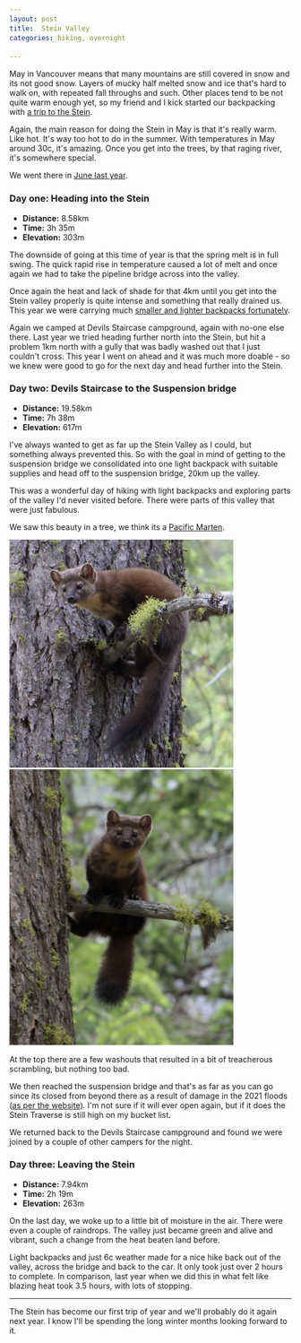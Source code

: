 ```yaml
---
layout: post
title:  Stein Valley
categories: hiking, overnight

---
```


May in Vancouver means that many mountains are still covered in snow and its not good snow. Layers of mucky half melted snow and ice that's hard to walk on, with repeated fall throughs and such. Other places tend to be not quite warm enough yet, so my friend and I kick started our backpacking with <a href="https://bcparks.ca/explore/parkpgs/stein_val/">a trip to the Stein</a>.

Again, the main reason for doing the Stein in May is that it's really warm. Like hot. It's way too hot to do in the summer. With temperatures in May around 30c, it's amazing. Once you get into the trees, by that raging river, it's somewhere special.

We went there in <a href="/2022-06-25-stein-valley.html">June last year</a>.

### Day one: Heading into the Stein

* **Distance:** 8.58km
* **Time:** 3h 35m
* **Elevation:** 303m

<div class="strava-embed-placeholder" data-embed-type="activity" data-embed-id="9109569545"></div>

The downside of going at this time of year is that the spring melt is in full swing. The quick rapid rise in temperature caused a lot of melt and once again we had to take the pipeline bridge across into the valley.

Once again the heat and lack of shade for that 4km until you get into the Stein valley properly is quite intense and something that really drained us. This year we were carrying much <a href="/2022-06-25-packing-light.html">smaller and lighter backpacks fortunately</a>.

Again we camped at Devils Staircase campground, again with no-one else there. Last year we tried heading further north into the Stein, but hit a problem 1km north with a gully that was badly washed out that I just couldn't cross. This year I went on ahead and it was much more doable - so we knew were good to go for the next day and head further into the Stein.

### Day two: Devils Staircase to the Suspension bridge

<div class="strava-embed-placeholder" data-embed-type="activity" data-embed-id="9116469041"></div>

* **Distance:** 19.58km
* **Time:** 7h 38m
* **Elevation:** 617m

I've always wanted to get as far up the Stein Valley as I could, but something always prevented this. So with the goal in mind of getting to the suspension bridge we consolidated into one light backpack with suitable supplies and head off to the suspension bridge, 20km up the valley.

This was a wonderful day of hiking with light backpacks and exploring parts of the valley I'd never visited before. There were parts of this valley that were just fabulous.

We saw this beauty in a tree, we think its a <a href="https://en.wikipedia.org/wiki/Pacific_marten">Pacific Marten</a>.

<img src="/files/pacific-marten-1.png" width="400px">

<img src="/files/pacific-marten-2.png" width="400px">

At the top there are a few washouts that resulted in a bit of treacherous scrambling, but nothing too bad.

We then reached the suspension bridge and that's as far as you can go since its closed from beyond there as a result of damage in the 2021 floods (<a href="https://bcparks.ca/stein-valley-nlakapamux-heritage-park/">as per the website</a>). I'm not sure if it will ever open again, but if it does the Stein Traverse is still high on my bucket list.

We returned back to the Devils Staircase campground and found we were joined by a couple of other campers for the night.

### Day three: Leaving the Stein

<div class="strava-embed-placeholder" data-embed-type="activity" data-embed-id="9120298291"></div><script src="https://strava-embeds.com/embed.js"></script>

* **Distance:** 7.94km
* **Time:** 2h 19m
* **Elevation:** 263m

On the last day, we woke up to a little bit of moisture in the air. There were even a couple of raindrops. The valley just became green and alive and vibrant, such a change from the heat beaten land before.

Light backpacks and just 6c weather made for a nice hike back out of the valley, across the bridge and back to the car. It only took just over 2 hours to complete. In comparison, last year when we did this in what felt like blazing heat took 3.5 hours, with lots of stopping.

--- 

The Stein has become our first trip of year and we'll probably do it again next year. I know I'll be spending the long winter months looking forward to it.